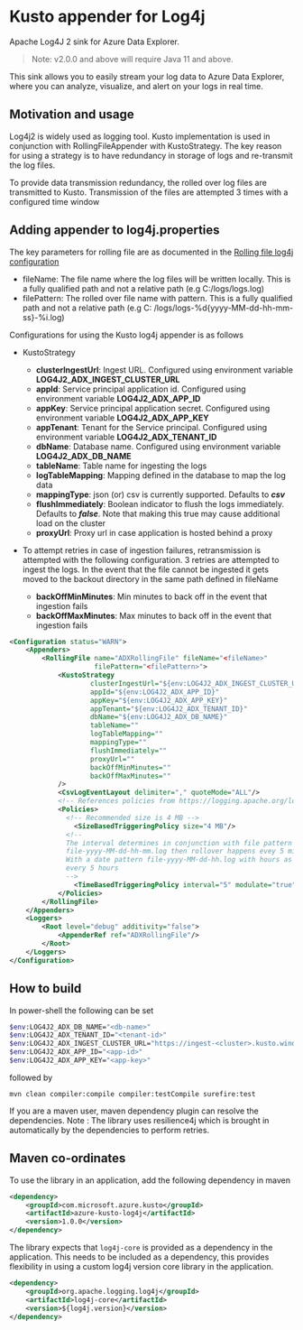 # Kusto appender for Log4j

Apache Log4J 2 sink for Azure Data Explorer.

> Note: v2.0.0 and above will require Java 11 and above.

This sink allows you to easily stream your log data to Azure Data Explorer, where you can analyze, visualize, and alert on your logs in real time.

Motivation and usage
----------------------

Log4j2 is widely used as logging tool. Kusto implementation
is used in conjunction with RollingFileAppender with KustoStrategy.
The key reason for using a strategy is to have redundancy in storage
of logs and re-transmit the log files.

To provide data transmission redundancy, the rolled over log files are
transmitted to Kusto. Transmission of the files are attempted 3 times
with a configured time window

Adding appender to log4j.properties
----------------------

The key parameters for rolling file are as documented in
the [Rolling file log4j configuration](https://logging.apache.org/log4j/2.x/manual/appenders.html#RollingFileAppender)

- fileName: The file name where the log files will be written locally. This is a fully qualified path and not a
  relative path (e.g C:/logs/logs.log)
- filePattern: The rolled over file name with pattern. This is a fully qualified path and not a relative path (e.g C:
  /logs/logs-%d{yyyy-MM-dd-hh-mm-ss}-%i.log)

Configurations for using the Kusto log4j appender is as follows

- KustoStrategy
  - **clusterIngestUrl**: Ingest URL. Configured using environment variable **LOG4J2_ADX_INGEST_CLUSTER_URL**
  - **appId**: Service principal application id. Configured using environment variable **LOG4J2_ADX_APP_ID**
  - **appKey**: Service principal application secret. Configured using environment variable **LOG4J2_ADX_APP_KEY**
  - **appTenant**: Tenant for the Service principal. Configured using environment variable **LOG4J2_ADX_TENANT_ID**
  - **dbName**: Database name. Configured using environment variable **LOG4J2_ADX_DB_NAME**
  - **tableName**: Table name for ingesting the logs
  - **logTableMapping**: Mapping defined in the database to map the log data
  - **mappingType**: json (or) csv is currently supported. Defaults to **_csv_**
  - **flushImmediately**: Boolean indicator to flush the logs immediately. Defaults to **_false_**. Note that making
      this true may cause additional load on the cluster
  - **proxyUrl**: Proxy url in case application is hosted behind a proxy

- To attempt retries in case of ingestion failures, retransmission is attempted with the following configuration. 3
  retries are attempted to ingest the logs. In the event that the file cannot be ingested it gets moved to the backout
  directory in the same path defined in fileName

  - **backOffMinMinutes**: Min minutes to back off in the event that ingestion fails
  - **backOffMaxMinutes**: Max minutes to back off in the event that ingestion fails

```xml
<Configuration status="WARN">
    <Appenders>
        <RollingFile name="ADXRollingFile" fileName="<fileName>"
                     filePattern="<filePattern>">
            <KustoStrategy
                    clusterIngestUrl="${env:LOG4J2_ADX_INGEST_CLUSTER_URL}"
                    appId="${env:LOG4J2_ADX_APP_ID}"
                    appKey="${env:LOG4J2_ADX_APP_KEY}"
                    appTenant="${env:LOG4J2_ADX_TENANT_ID}"
                    dbName="${env:LOG4J2_ADX_DB_NAME}"
                    tableName=""
                    logTableMapping=""
                    mappingType=""
                    flushImmediately=""
                    proxyUrl=""
                    backOffMinMinutes=""
                    backOffMaxMinutes=""
            />
            <CsvLogEventLayout delimiter="," quoteMode="ALL"/>
            <!-- References policies from https://logging.apache.org/log4j/2.x/manual/appenders.html -->
            <Policies>
              <!-- Recommended size is 4 MB -->
                <SizeBasedTriggeringPolicy size="4 MB"/>
              <!-- 
              The interval determines in conjunction with file pattern the time for rollup. If file has pattern
              file-yyyy-MM-dd-hh-mm.log then rollover happens evey 5 minutes (interval below)
              With a date pattern file-yyyy-MM-dd-hh.log with hours as the most specific item, rollover would happen
              every 5 hours 
              -->
                <TimeBasedTriggeringPolicy interval="5" modulate="true"/>
            </Policies>
        </RollingFile>
    </Appenders>
    <Loggers>
        <Root level="debug" additivity="false">
            <AppenderRef ref="ADXRollingFile"/>
        </Root>
    </Loggers>
</Configuration>
```

How to build
----------------------

In power-shell the following can be set

```sh
$env:LOG4J2_ADX_DB_NAME="<db-name>"
$env:LOG4J2_ADX_TENANT_ID="<tenant-id>"                   
$env:LOG4J2_ADX_INGEST_CLUSTER_URL="https://ingest-<cluster>.kusto.windows.net"
$env:LOG4J2_ADX_APP_ID="<app-id>"
$env:LOG4J2_ADX_APP_KEY="<app-key>" 
```

followed by

```mvn clean compiler:compile compiler:testCompile surefire:test```

If you are a maven user, maven dependency plugin can resolve the dependencies.
Note : The library uses resilience4j which is brought in automatically by the dependencies to perform retries.

Maven co-ordinates
----------------------

To use the library in an application, add the following dependency in maven

```xml
<dependency>
    <groupId>com.microsoft.azure.kusto</groupId>
    <artifactId>azure-kusto-log4j</artifactId>
    <version>1.0.0</version>
</dependency>
```

The library expects that `log4j-core` is provided as a dependency in the application. This needs to be included as a
dependency, this provides flexibility in using a custom log4j version core library in the application.

```xml
<dependency>
    <groupId>org.apache.logging.log4j</groupId>
    <artifactId>log4j-core</artifactId>
    <version>${log4j.version}</version>
</dependency>
```
